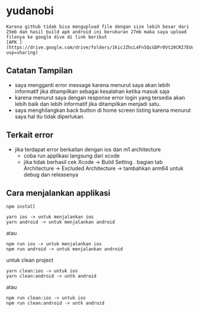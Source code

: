 # yudanobi

```
Karena github tidak bisa mengupload file dengan size lebih besar dari 25mb dan hasil build apk android ini berukuran 27mb maka saya upload filenya ke google dive di link berikut
[APK ](https://drive.google.com/drive/folders/1kicJZhcL4Fn5QcGDPr0Vt20CRI7EUdgH?usp=sharing)
```

## Catatan Tampilan
- saya mengganti error message karena menurut saya akan lebih informatif jika ditampilkan sebagai kesalahan ketika masuk saja
- karena menurut saya dengan response error login yang tersedia akan lebih baik dan lebih informatif jika ditampilkan menjadi satu.
- saya menghilangkan back button di home screen listing karena menurut saya hal itu tidak diperlukan.


## Terkait error
- jika terdapat error berkaitan dengan ios dan m1 architecture
    - coba run applikasi langsung dari xcode
    - jika tidak berhasil cek Xcode -> Build Setting . bagian tab Architecture -> Excluded Architecture -> tambahkan arm64 untuk debug dan releasenya

## Cara menjalankan applikasi
```
npm install
```
```
yarn ios -> untuk menjalankan ios
yarn android -> untuk menjalankan android
```
atau
```
npm run ios -> untuk menjalankan ios
npm run android -> untuk menjalankan android
```

untuk clean project 
```
yarn clean:ios -> untuk ios
yarn clean:android -> untk android
```
atau
```
npm run clean:ios -> untuk ios
npm run clean:android -> untk android
```
